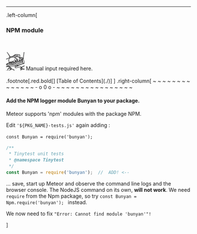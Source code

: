 ---
.left-column[
  ### NPM module
  <br />
  <br />
  <div class="manual_input_reqd">
  <img src="./fragments/typer.gif" />
  Manual input required here.
  </div>
  <br />
.footnote[.red.bold[] [Table of Contents](./)] 
<!-- H -->]
.right-column[
~ ~ ~ ~ ~ ~ ~ ~ ~ ~ ~ ~ ~ ~ - o 0 o - ~ ~ ~ ~ ~ ~ ~ ~ ~ ~ ~ ~ ~ ~ ~ ~

#### Add the NPM logger module Bunyan to your package.

Meteor supports 'npm' modules with the package NPM. 

Edit ```'${PKG_NAME}-tests.js'``` again adding :

```const Bunyan = require('bunyan');```

```javascript
/**
 * Tinytest unit tests
 * @namespace Tinytest
 */
const Bunyan = require('bunyan');  //  ADD! <--
```

... save, start up Meteor and observe the command line logs and the browser console. The NodeJS command on its own, **will not work**. We need ```require``` from the Npm package, so try ```const Bunyan = Npm.require('bunyan'); ```  instead.

We now need to fix ```"Error: Cannot find module 'bunyan'"!```



<!-- B -->]
